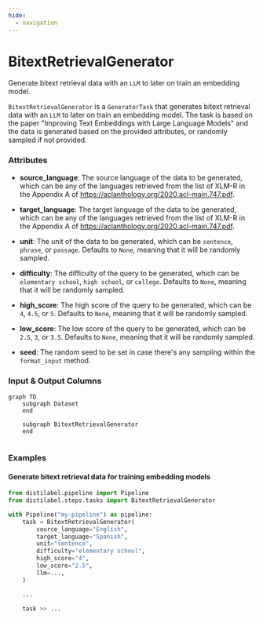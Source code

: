 ```yaml
---
hide:
  - navigation
---
```

# BitextRetrievalGenerator

Generate bitext retrieval data with an `LLM` to later on train an embedding model.



`BitextRetrievalGenerator` is a `GeneratorTask` that generates bitext retrieval data with an
    `LLM` to later on train an embedding model. The task is based on the paper "Improving
    Text Embeddings with Large Language Models" and the data is generated based on the
    provided attributes, or randomly sampled if not provided.





### Attributes

- **source_language**: The source language of the data to be generated, which can be any of the languages  retrieved from the list of XLM-R in the Appendix A of https://aclanthology.org/2020.acl-main.747.pdf.

- **target_language**: The target language of the data to be generated, which can be any of the languages  retrieved from the list of XLM-R in the Appendix A of https://aclanthology.org/2020.acl-main.747.pdf.

- **unit**: The unit of the data to be generated, which can be `sentence`, `phrase`, or `passage`.  Defaults to `None`, meaning that it will be randomly sampled.

- **difficulty**: The difficulty of the query to be generated, which can be `elementary school`, `high school`, or `college`.  Defaults to `None`, meaning that it will be randomly sampled.

- **high_score**: The high score of the query to be generated, which can be `4`, `4.5`, or `5`.  Defaults to `None`, meaning that it will be randomly sampled.

- **low_score**: The low score of the query to be generated, which can be `2.5`, `3`, or `3.5`.  Defaults to `None`, meaning that it will be randomly sampled.

- **seed**: The random seed to be set in case there's any sampling within the `format_input` method.





### Input & Output Columns

``` mermaid
graph TD
	subgraph Dataset
	end

	subgraph BitextRetrievalGenerator
	end


```







### Examples


#### Generate bitext retrieval data for training embedding models
```python
from distilabel.pipeline import Pipeline
from distilabel.steps.tasks import BitextRetrievalGenerator

with Pipeline("my-pipeline") as pipeline:
    task = BitextRetrievalGenerator(
        source_language="English",
        target_language="Spanish",
        unit="sentence",
        difficulty="elementary school",
        high_score="4",
        low_score="2.5",
        llm=...,
    )

    ...

    task >> ...
```




